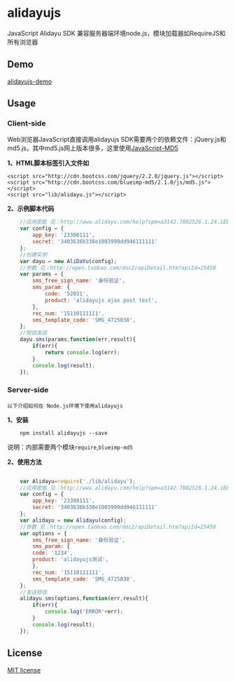 # alidayujs

JavaScript Alidayu SDK 兼容服务器端环境node.js，模块加载器如RequireJS和所有浏览器
 
 
## Demo
 
 [alidayujs-demo](https://github.com/giscafer/alidayujs-demo)
 
## Usage
 
### Client-side
 
 Web浏览器JavaScript直接调用alidayujs SDK需要两个的依赖文件：jQuery.js和md5.js，其中md5.js网上版本很多，这里使用[JavaScript-MD5](https://github.com/blueimp/JavaScript-MD5)
 
 **1、HTML脚本标签引入文件如**
 
    <script src="http://cdn.bootcss.com/jquery/2.2.0/jquery.js"></script>
    <script src="http://cdn.bootcss.com/blueimp-md5/2.1.0/js/md5.js"></script>
    <script src="lib/alidayu.js"></script>
    
**2、示例脚本代码**

```javascript
    //应用密匙 见：http://www.alidayu.com/help?spm=a3142.7802526.1.24.iEB4Yc&_t=1#create
    var config = {
        app_key: '23300111',
        secret: '3403636b338e1003999dd946111111' 
    };
    //创建实例
    var dayu = new AliDaYu(config);
    //参数 见：http://open.taobao.com/doc2/apiDetail.htm?apiId=25450
    var params = {
        sms_free_sign_name: '身份验证',
        sms_param: {
            code: '52031',
            product: 'alidayujs ajax post test',
        },
        rec_num: '15110111111',
        sms_template_code: 'SMS_4725038',
    };
    //短信发送
    dayu.sms(params,function(err,result){
        if(err){
            return console.log(err);
        }
        console.log(result);
    });

```
 
### Server-side

    以下介绍如何在 Node.js环境下使用alidayujs
    
**1、安装**
    
        npm install alidayujs --save
        
 
 说明：内部需要两个模块`require`,`blueimp-md5`
    
**2、使用方法**
 
```javascript

    var Alidayu=require('./lib/alidayu');
    //应用密匙 见：http://www.alidayu.com/help?spm=a3142.7802526.1.24.iEB4Yc&_t=1#create
    var config = {
        app_key: '23300111',
        secret: '3403636b338e1003999dd946111111' 
    };
    var alidayu = new Alidayu(config);
    //参数 见：http://open.taobao.com/doc2/apiDetail.htm?apiId=25450
    var options = {
        sms_free_sign_name: '身份验证',
        sms_param: {
        code: '1234',
        product: 'alidayujs测试',
        },
        rec_num: '15110111111', 
        sms_template_code: 'SMS_4725038',
    };
    //发送短信
    alidayu.sms(options,function(err,result){
        if(err){
            console.log('ERROR'+err);
        }
        console.log(result);
    });


```
 
 
## License
 
[MIT license](http://opensource.org/licenses/MIT)